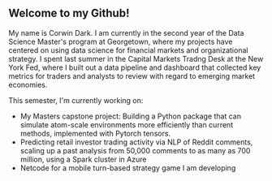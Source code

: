## Welcome to my Github!

My name is Corwin Dark. I am currently in the second year of the Data Science Master's program at Georgetown, where my projects have centered on using data science for financial markets and organizational strategy. I spent last summer in the Capital Markets Tradng Desk at the New York Fed, where I built out a data pipeline and dashboard that collected key metrics for traders and analysts to review with regard to emerging market economies.

This semester, I'm currently working on:
- My Masters capstone project: Building a Python package that can simulate atom-scale environments more efficiently than current methods, implemented with Pytorch tensors.
- Predicting retail investor trading activity via NLP of Reddit comments, scaling up a past analysis from 50,000 comments to as many as 700 million, using a Spark cluster in Azure
- Netcode for a mobile turn-based strategy game I am developing
